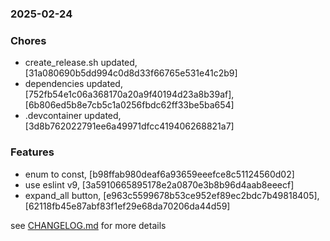 ### 2025-02-24

### Chores
+ create_release.sh updated, [31a080690b5dd994c0d8d33f66765e531e41c2b9]
+ dependencies updated, [752fb54e1c06a368170a20a9f40194d23a8b39af], [6b806ed5b8e7cb5c1a0256fbdc62ff33be5ba654]
+ .devcontainer updated, [3d8b762022791ee6a49971dfcc419406268821a7]

### Features
+ enum to const, [b98ffab980deaf6a93659eeefce8c51124560d02]
+ use eslint v9, [3a5910665895178e2a0870e3b8b96d4aab8eeecf]
+ expand_all button, [e963c5599678b53ce952ef89ec2bdc7b49818405], [62118fb45e87abf83f1ef29e68da70206da44d59]

see <a href='https://github.com/mrjackwills/flightbox_vue/blob/main/CHANGELOG.md'>CHANGELOG.md</a> for more details
